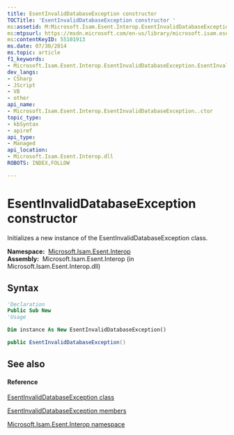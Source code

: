 ```yaml
---
title: EsentInvalidDatabaseException constructor 
TOCTitle: 'EsentInvalidDatabaseException constructor '
ms:assetid: M:Microsoft.Isam.Esent.Interop.EsentInvalidDatabaseException.#ctor
ms:mtpsurl: https://msdn.microsoft.com/en-us/library/microsoft.isam.esent.interop.esentinvaliddatabaseexception.esentinvaliddatabaseexception(v=EXCHG.10)
ms:contentKeyID: 55101913
ms.date: 07/30/2014
ms.topic: article
f1_keywords:
- Microsoft.Isam.Esent.Interop.EsentInvalidDatabaseException.EsentInvalidDatabaseException
dev_langs:
- CSharp
- JScript
- VB
- other
api_name: 
- Microsoft.Isam.Esent.Interop.EsentInvalidDatabaseException..ctor
topic_type: 
- kbSyntax
- apiref
api_type: 
- Managed
api_location: 
- Microsoft.Isam.Esent.Interop.dll
ROBOTS: INDEX,FOLLOW

---
```


# EsentInvalidDatabaseException constructor

Initializes a new instance of the EsentInvalidDatabaseException class.

**Namespace:**  [Microsoft.Isam.Esent.Interop](hh596136\(v=exchg.10\).md)  
**Assembly:**  Microsoft.Isam.Esent.Interop (in Microsoft.Isam.Esent.Interop.dll)

## Syntax

``` vb
'Declaration
Public Sub New
'Usage

Dim instance As New EsentInvalidDatabaseException()
```

``` csharp
public EsentInvalidDatabaseException()
```

## See also

#### Reference

[EsentInvalidDatabaseException class](dn319474\(v=exchg.10\).md)

[EsentInvalidDatabaseException members](dn319511\(v=exchg.10\).md)

[Microsoft.Isam.Esent.Interop namespace](hh596136\(v=exchg.10\).md)

